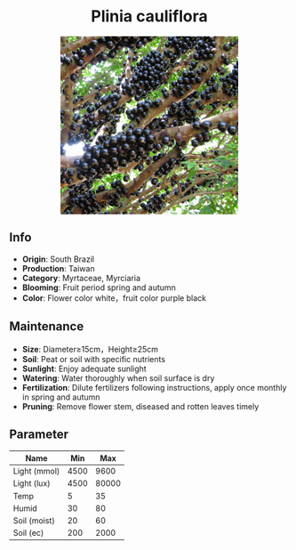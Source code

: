 <h1 align='center'>Plinia cauliflora</h1>
<p align="center">
    <img 
        align='center'
        width='320'
        src="../images/plinia cauliflora.png" 
        alt='Plinia cauliflora' />
</p>

## Info

 - **Origin**: South Brazil
 - **Production**: Taiwan
 - **Category**: Myrtaceae, Myrciaria
 - **Blooming**: Fruit period spring and autumn
 - **Color**: Flower color white，fruit color purple black

## Maintenance

 - **Size**: Diameter≥15cm，Height≥25cm
 - **Soil**: Peat or soil with specific nutrients
 - **Sunlight**: Enjoy adequate sunlight
 - **Watering**: Water thoroughly when soil surface is dry
 - **Fertilization**: Dilute fertilizers following instructions, apply once monthly in spring and autumn
 - **Pruning**: Remove flower stem, diseased and rotten leaves timely

## Parameter

| Name         | Min  | Max   |
|--------------|------|-------|
| Light (mmol) | 4500 | 9600  |
| Light (lux)  | 4500 | 80000 |
| Temp         | 5    | 35    |
| Humid        | 30   | 80    |
| Soil (moist) | 20   | 60    |
| Soil (ec)    | 200  | 2000  |
